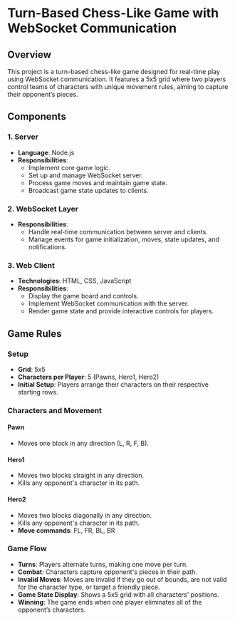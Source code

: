 # Turn-Based Chess-Like Game with WebSocket Communication

## Overview

This project is a turn-based chess-like game designed for real-time play using WebSocket communication. It features a 5x5 grid where two players control teams of characters with unique movement rules, aiming to capture their opponent’s pieces.

## Components

### 1. Server
- **Language**: Node.js
- **Responsibilities**:
  - Implement core game logic.
  - Set up and manage WebSocket server.
  - Process game moves and maintain game state.
  - Broadcast game state updates to clients.

### 2. WebSocket Layer
- **Responsibilities**:
  - Handle real-time communication between server and clients.
  - Manage events for game initialization, moves, state updates, and notifications.

### 3. Web Client
- **Technologies**: HTML, CSS, JavaScript
- **Responsibilities**:
  - Display the game board and controls.
  - Implement WebSocket communication with the server.
  - Render game state and provide interactive controls for players.

## Game Rules

### Setup
- **Grid**: 5x5
- **Characters per Player**: 5 (Pawns, Hero1, Hero2)
- **Initial Setup**: Players arrange their characters on their respective starting rows.

### Characters and Movement

#### Pawn
- Moves one block in any direction (L, R, F, B).

#### Hero1
- Moves two blocks straight in any direction.
- Kills any opponent's character in its path.

#### Hero2
- Moves two blocks diagonally in any direction.
- Kills any opponent's character in its path.
- **Move commands**: FL, FR, BL, BR

### Game Flow

- **Turns**: Players alternate turns, making one move per turn.
- **Combat**: Characters capture opponent's pieces in their path.
- **Invalid Moves**: Moves are invalid if they go out of bounds, are not valid for the character type, or target a friendly piece.
- **Game State Display**: Shows a 5x5 grid with all characters' positions.
- **Winning**: The game ends when one player eliminates all of the opponent’s characters.
